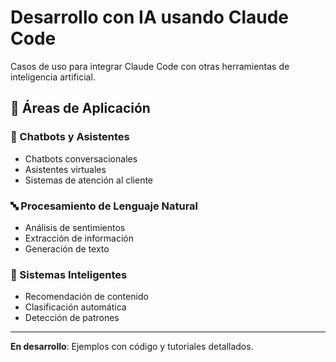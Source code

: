 # Desarrollo con IA usando Claude Code

Casos de uso para integrar Claude Code con otras herramientas de inteligencia artificial.

## 🧠 Áreas de Aplicación

### 💬 Chatbots y Asistentes
- Chatbots conversacionales
- Asistentes virtuales
- Sistemas de atención al cliente

### 🔤 Procesamiento de Lenguaje Natural
- Análisis de sentimientos
- Extracción de información
- Generación de texto

### 🎯 Sistemas Inteligentes
- Recomendación de contenido
- Clasificación automática
- Detección de patrones

---

**En desarrollo**: Ejemplos con código y tutoriales detallados.